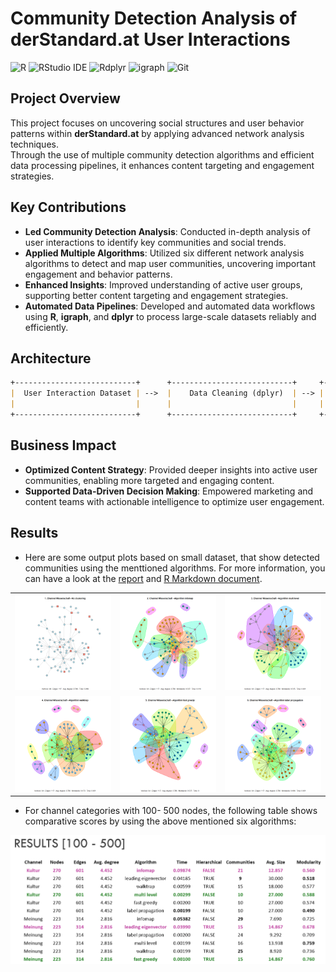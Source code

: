 # Community Detection Analysis of derStandard.at User Interactions

![R](https://img.shields.io/badge/R-565656?logo=r&logoColor=white)
![RStudio IDE](https://img.shields.io/badge/RStudio-565656?logo=rstudioide&logoColor=white)
![Rdplyr](https://img.shields.io/badge/dplyr-%E2%9C%94-blue?logo=librariesdotio&logoColor=white)
![igraph](https://img.shields.io/badge/igraph-%E2%9C%94-blue?logo=librariesdotio&logoColor=white)
![Git](https://img.shields.io/badge/Git-2.49.0-f05133?logo=git&logoColor=white)

## Project Overview

This project focuses on uncovering social structures and user behavior patterns within **derStandard.at** by applying advanced network analysis techniques.  
Through the use of multiple community detection algorithms and efficient data processing pipelines, it enhances content targeting and engagement strategies.

## Key Contributions

- **Led Community Detection Analysis**: Conducted in-depth analysis of user interactions to identify key communities and social trends.
- **Applied Multiple Algorithms**: Utilized six different network analysis algorithms to detect and map user communities, uncovering important engagement and behavior patterns.
- **Enhanced Insights**: Improved understanding of active user groups, supporting better content targeting and engagement strategies.
- **Automated Data Pipelines**: Developed and automated data workflows using **R**, **igraph**, and **dplyr** to process large-scale datasets reliably and efficiently.

## Architecture
```markdown
+---------------------------+      +---------------------------+     +---------------------------+     +---------------------------+      +---------------------------+
|  User Interaction Dataset | -->  |    Data Cleaning (dplyr)  | --> |  Graph Creation (igraph)  | --> |  Community Detection      | -->  |    Insights & Reports     |
|                           |      |                           |     |                           |     | (6 Network Algorithms)    |      |                           |
+---------------------------+      +---------------------------+     +---------------------------+     +---------------------------+      +---------------------------+
```

## Business Impact

- **Optimized Content Strategy**: Provided deeper insights into active user communities, enabling more targeted and engaging content.
- **Supported Data-Driven Decision Making**: Empowered marketing and content teams with actionable intelligence to optimize user engagement.

## Results
* Here are some output plots based on small dataset, that show detected communities using the menttioned algorithms. For more information, you can have a look at the [report](https://www.overleaf.com/read/fgqqbqstwypq) and [R Markdown document](doc/Community-Detection_smal_dataset.md).


<table>
<tr> <td>
<img src="doc/Community-Detection_smal_dataset_files/figure-gfm/unnamed-chunk-10-1.png" alt=“Binary”>
</td>
<td> <img src="doc/Community-Detection_smal_dataset_files/figure-gfm/unnamed-chunk-10-2.png" alt="Binary "> </td>
 <td> <img src="doc/Community-Detection_smal_dataset_files/figure-gfm/unnamed-chunk-10-3.png" alt="Binary "> </td>
</tr>
 <tr> <td>
<img src="doc/Community-Detection_smal_dataset_files/figure-gfm/unnamed-chunk-10-4.png" alt=“Binary”>
</td>
<td> <img src="doc/Community-Detection_smal_dataset_files/figure-gfm/unnamed-chunk-10-5.png" alt="Binary "> </td>
 <td> <img src="doc/Community-Detection_smal_dataset_files/figure-gfm/unnamed-chunk-10-6.png" alt="Binary "> </td>
</tr>
</table>

* For channel categories with 100- 500 nodes, the following table shows comparative scores by using the above mentioned six algorithms:


<img src="fig/results_100-500.png" alt="Binary "> 

